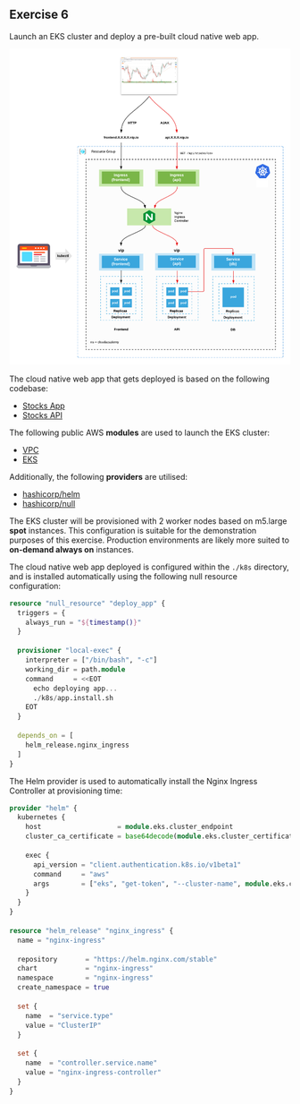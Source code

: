 ## Exercise 6
Launch an EKS cluster and deploy a pre-built cloud native web app.

![EKS Cloud Native Application](/doc/eks.png)

The cloud native web app that gets deployed is based on the following codebase:

- [Stocks App](https://github.com/cloudacademy/stocks-app)
- [Stocks API](https://github.com/cloudacademy/stocks-api)

The following public AWS **modules** are used to launch the EKS cluster:

- [VPC](https://registry.terraform.io/modules/terraform-aws-modules/vpc/aws/latest)
- [EKS](https://registry.terraform.io/modules/terraform-aws-modules/eks/aws/latest)

Additionally, the following **providers** are utilised:

- [hashicorp/helm](https://registry.terraform.io/providers/hashicorp/helm/latest)
- [hashicorp/null](https://registry.terraform.io/providers/hashicorp/null/latest)

The EKS cluster will be provisioned with 2 worker nodes based on m5.large **spot** instances. This configuration is suitable for the demonstration purposes of this exercise. Production environments are likely more suited to **on-demand always on** instances.

The cloud native web app deployed is configured within the `./k8s` directory, and is installed automatically using the following null resource configuration:

```terraform
resource "null_resource" "deploy_app" {
  triggers = {
    always_run = "${timestamp()}"
  }

  provisioner "local-exec" {
    interpreter = ["/bin/bash", "-c"]
    working_dir = path.module
    command     = <<EOT
      echo deploying app...
      ./k8s/app.install.sh
    EOT
  }

  depends_on = [
    helm_release.nginx_ingress
  ]
}
```

The Helm provider is used to automatically install the Nginx Ingress Controller at provisioning time:

```terraform
provider "helm" {
  kubernetes {
    host                   = module.eks.cluster_endpoint
    cluster_ca_certificate = base64decode(module.eks.cluster_certificate_authority_data)

    exec {
      api_version = "client.authentication.k8s.io/v1beta1"
      command     = "aws"
      args        = ["eks", "get-token", "--cluster-name", module.eks.cluster_name]
    }
  }
}

resource "helm_release" "nginx_ingress" {
  name = "nginx-ingress"

  repository       = "https://helm.nginx.com/stable"
  chart            = "nginx-ingress"
  namespace        = "nginx-ingress"
  create_namespace = true

  set {
    name  = "service.type"
    value = "ClusterIP"
  }

  set {
    name  = "controller.service.name"
    value = "nginx-ingress-controller"
  }
}
```